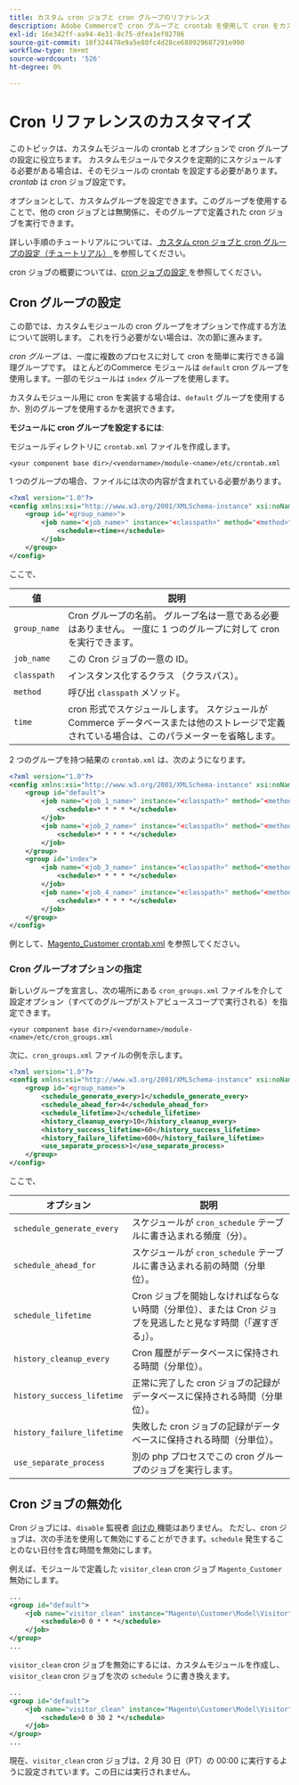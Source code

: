 ```yaml
---
title: カスタム cron ジョブと cron グループのリファレンス
description: Adobe Commerceで cron グループと crontab を使用して cron をカスタマイズする方法を説明します。 カスタムモジュールの設定とスケジュールされたタスクの設定について説明します。
exl-id: 16e342ff-aa94-4e31-8c75-dfea1ef02706
source-git-commit: 10f324478e9a5e80fc4d28ce680929687291e990
workflow-type: tm+mt
source-wordcount: '526'
ht-degree: 0%

---
```


# Cron リファレンスのカスタマイズ

このトピックは、カスタムモジュールの crontab とオプションで cron グループの設定に役立ちます。 カスタムモジュールでタスクを定期的にスケジュールする必要がある場合は、そのモジュールの crontab を設定する必要があります。 _crontab_ は cron ジョブ設定です。

オプションとして、カスタムグループを設定できます。このグループを使用することで、他の cron ジョブとは無関係に、そのグループで定義された cron ジョブを実行できます。

詳しい手順のチュートリアルについては、[ カスタム cron ジョブと cron グループの設定（チュートリアル） ](custom-cron-tutorial.md) を参照してください。

cron ジョブの概要については、[cron ジョブの設定 ](../cli/configure-cron-jobs.md) を参照してください。

## Cron グループの設定

この節では、カスタムモジュールの cron グループをオプションで作成する方法について説明します。 これを行う必要がない場合は、次の節に進みます。

_cron グループ_ は、一度に複数のプロセスに対して cron を簡単に実行できる論理グループです。 ほとんどのCommerce モジュールは `default` cron グループを使用します。一部のモジュールは `index` グループを使用します。

カスタムモジュール用に cron を実装する場合は、`default` グループを使用するか、別のグループを使用するかを選択できます。

**モジュールに cron グループを設定するには**:

モジュールディレクトリに `crontab.xml` ファイルを作成します。

```text
<your component base dir>/<vendorname>/module-<name>/etc/crontab.xml
```

1 つのグループの場合、ファイルには次の内容が含まれている必要があります。

```xml
<?xml version="1.0"?>
<config xmlns:xsi="http://www.w3.org/2001/XMLSchema-instance" xsi:noNamespaceSchemaLocation="urn:magento:module:Magento_Cron:etc/crontab.xsd">
    <group id="<group_name>">
        <job name="<job_name>" instance="<classpath>" method="<method>">
            <schedule><time></schedule>
        </job>
    </group>
</config>
```

ここで、

| 値 | 説明 |
|---|---|
| `group_name` | Cron グループの名前。 グループ名は一意である必要はありません。 一度に 1 つのグループに対して cron を実行できます。 |
| `job_name` | この Cron ジョブの一意の ID。 |
| `classpath` | インスタンス化するクラス （クラスパス）。 |
| `method` | 呼び出 `classpath` メソッド。 |
| `time` | cron 形式でスケジュールします。 スケジュールがCommerce データベースまたは他のストレージで定義されている場合は、このパラメーターを省略します。 |

2 つのグループを持つ結果の `crontab.xml` は、次のようになります。

```xml
<?xml version="1.0"?>
<config xmlns:xsi="http://www.w3.org/2001/XMLSchema-instance" xsi:noNamespaceSchemaLocation="urn:magento:module:Magento_Cron:etc/crontab.xsd">
    <group id="default">
        <job name="<job_1_name>" instance="<classpath>" method="<method_name>">
            <schedule>* * * * *</schedule>
        </job>
        <job name="<job_2_name>" instance="<classpath>" method="<method_name>">
            <schedule>* * * * *</schedule>
        </job>
    </group>
    <group id="index">
        <job name="<job_3_name>" instance="<classpath>" method="<method_name>">
            <schedule>* * * * *</schedule>
        </job>
        <job name="<job_4_name>" instance="<classpath>" method="<method_name>">
            <schedule>* * * * *</schedule>
        </job>
    </group>
</config>
```

例として、[Magento_Customer crontab.xml](https://github.com/magento/magento2/blob/2.4/app/code/Magento/Customer/etc/crontab.xml) を参照してください。

### Cron グループオプションの指定

新しいグループを宣言し、次の場所にある `cron_groups.xml` ファイルを介して設定オプション（すべてのグループがストアビュースコープで実行される）を指定できます。

```text
<your component base dir>/<vendorname>/module-<name>/etc/cron_groups.xml
```

次に、`cron_groups.xml` ファイルの例を示します。

```xml
<?xml version="1.0"?>
<config xmlns:xsi="http://www.w3.org/2001/XMLSchema-instance" xsi:noNamespaceSchemaLocation="urn:magento:module:Magento_Cron:etc/cron_groups.xsd">
    <group id="<group_name>">
        <schedule_generate_every>1</schedule_generate_every>
        <schedule_ahead_for>4</schedule_ahead_for>
        <schedule_lifetime>2</schedule_lifetime>
        <history_cleanup_every>10</history_cleanup_every>
        <history_success_lifetime>60</history_success_lifetime>
        <history_failure_lifetime>600</history_failure_lifetime>
        <use_separate_process>1</use_separate_process>
    </group>
</config>
```

ここで、

| オプション | 説明 |
| -------------------------- | ------------------------------------------------------------------------------------------------------ |
| `schedule_generate_every` | スケジュールが `cron_schedule` テーブルに書き込まれる頻度（分）。 |
| `schedule_ahead_for` | スケジュールが `cron_schedule` テーブルに書き込まれる前の時間（分単位）。 |
| `schedule_lifetime` | Cron ジョブを開始しなければならない時間（分単位）、または Cron ジョブを見逃したと見なす時間（「遅すぎる」）。 |
| `history_cleanup_every` | Cron 履歴がデータベースに保持される時間（分単位）。 |
| `history_success_lifetime` | 正常に完了した cron ジョブの記録がデータベースに保持される時間（分単位）。 |
| `history_failure_lifetime` | 失敗した cron ジョブの記録がデータベースに保持される時間（分単位）。 |
| `use_separate_process` | 別の php プロセスでこの cron グループのジョブを実行します。 |

## Cron ジョブの無効化

Cron ジョブには、`disable` 監視者 [ 向けの ](https://developer.adobe.com/commerce/php/development/components/events-and-observers/#observers) 機能はありません。 ただし、cron ジョブは、次の手法を使用して無効にすることができます。`schedule` 発生することのない日付を含む時間を無効にします。

例えば、モジュールで定義した `visitor_clean` cron ジョブ `Magento_Customer` 無効にします。

```xml
...
<group id="default">
    <job name="visitor_clean" instance="Magento\Customer\Model\Visitor" method="clean">
        <schedule>0 0 * * *</schedule>
    </job>
</group>
...
```

`visitor_clean` cron ジョブを無効にするには、カスタムモジュールを作成し、`visitor_clean` cron ジョブを次の `schedule` うに書き換えます。

```xml
...
<group id="default">
    <job name="visitor_clean" instance="Magento\Customer\Model\Visitor" method="clean">
        <schedule>0 0 30 2 *</schedule>
    </job>
</group>
...
```

現在、`visitor_clean` cron ジョブは、2 月 30 日（PT）の 00:00 に実行するように設定されています。この日には実行されません。
